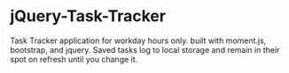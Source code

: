 # jQuery-Task-Tracker

Task Tracker application for workday hours only.
built with moment.js, bootstrap, and jquery.
Saved tasks log to local storage and remain in their spot on refresh until you change it.
